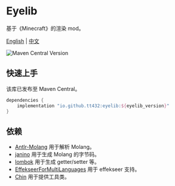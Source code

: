 # Eyelib

基于《Minecraft》的渲染 mod。

[English](README.md) | [中文](README.cn.md)

![Maven Central Version](https://img.shields.io/maven-central/v/io.github.tt432/eyelib)

## 快速上手

该库已发布至 Maven Central。

```groovy
dependencies {
    implementation "io.github.tt432:eyelib:${eyelib_version}"
}
```

## 依赖

- [Antlr-Molang](https://github.com/TT432/antlr-molang) 用于解析 Molang。
- [janino](https://janino-compiler.github.io/janino/) 用于生成 Molang 的字节码。
- [lombok](https://projectlombok.org/) 用于生成 getter/setter 等。
- [EffekseerForMultiLanguages](https://github.com/effekseer/EffekseerForMultiLanguages) 用于 effekseer 支持。
- [Chin](https://github.com/TT432/chin) 用于提供工具类。